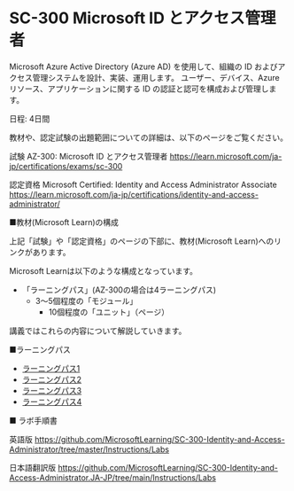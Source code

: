 
# SC-300 Microsoft ID とアクセス管理者

Microsoft Azure Active Directory (Azure AD) を使用して、組織の ID およびアクセス管理システムを設計、実装、運用します。 ユーザー、デバイス、Azure リソース、アプリケーションに関する ID の認証と認可を構成および管理します。

日程: 4日間

教材や、認定試験の出題範囲についての詳細は、以下のページをご覧ください。

試験 AZ-300: Microsoft ID とアクセス管理者
https://learn.microsoft.com/ja-jp/certifications/exams/sc-300

認定資格 Microsoft Certified: Identity and Access Administrator Associate
https://learn.microsoft.com/ja-jp/certifications/identity-and-access-administrator/

■教材(Microsoft Learn)の構成

上記「試験」や「認定資格」のページの下部に、教材(Microsoft Learn)へのリンクがあります。

Microsoft Learnは以下のような構成となっています。

- 「ラーニングパス」(AZ-300の場合は4ラーニングパス)
  - 3～5個程度の「モジュール」
    - 10個程度の「ユニット」（ページ）

講義ではこれらの内容について解説していきます。

■ラーニングパス

- [ラーニングパス1](lp01.md)
- [ラーニングパス2](lp02.md)
- [ラーニングパス3](lp03.md)
- [ラーニングパス4](lp04.md)

■ ラボ手順書

英語版
https://github.com/MicrosoftLearning/SC-300-Identity-and-Access-Administrator/tree/master/Instructions/Labs

日本語翻訳版
https://github.com/MicrosoftLearning/SC-300-Identity-and-Access-Administrator.JA-JP/tree/main/Instructions/Labs
